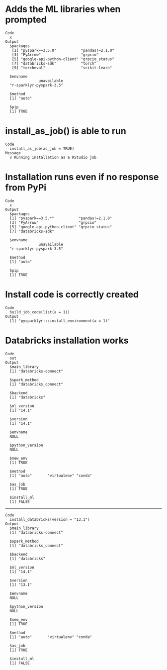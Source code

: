 # Adds the ML libraries when prompted

    Code
      x
    Output
      $packages
       [1] "pyspark==3.5.0"           "pandas!=2.1.0"           
       [3] "PyArrow"                  "grpcio"                  
       [5] "google-api-python-client" "grpcio_status"           
       [7] "databricks-sdk"           "torch"                   
       [9] "torcheval"                "scikit-learn"            
      
      $envname
                   unavailable 
      "r-sparklyr-pyspark-3.5" 
      
      $method
      [1] "auto"
      
      $pip
      [1] TRUE
      

# install_as_job() is able to run

    Code
      install_as_job(as_job = TRUE)
    Message
      v Running installation as a RStudio job 

# Installation runs even if no response from PyPi

    Code
      x
    Output
      $packages
      [1] "pyspark==3.5.*"           "pandas!=2.1.0"           
      [3] "PyArrow"                  "grpcio"                  
      [5] "google-api-python-client" "grpcio_status"           
      [7] "databricks-sdk"          
      
      $envname
                   unavailable 
      "r-sparklyr-pyspark-3.5" 
      
      $method
      [1] "auto"
      
      $pip
      [1] TRUE
      

# Install code is correctly created

    Code
      build_job_code(list(a = 1))
    Output
      [1] "pysparklyr:::install_environment(a = 1)"

# Databricks installation works

    Code
      out
    Output
      $main_library
      [1] "databricks-connect"
      
      $spark_method
      [1] "databricks_connect"
      
      $backend
      [1] "databricks"
      
      $ml_version
      [1] "14.1"
      
      $version
      [1] "14.1"
      
      $envname
      NULL
      
      $python_version
      NULL
      
      $new_env
      [1] TRUE
      
      $method
      [1] "auto"       "virtualenv" "conda"     
      
      $as_job
      [1] TRUE
      
      $install_ml
      [1] FALSE
      

---

    Code
      install_databricks(version = "13.1")
    Output
      $main_library
      [1] "databricks-connect"
      
      $spark_method
      [1] "databricks_connect"
      
      $backend
      [1] "databricks"
      
      $ml_version
      [1] "14.1"
      
      $version
      [1] "13.1"
      
      $envname
      NULL
      
      $python_version
      NULL
      
      $new_env
      [1] TRUE
      
      $method
      [1] "auto"       "virtualenv" "conda"     
      
      $as_job
      [1] TRUE
      
      $install_ml
      [1] FALSE
      

